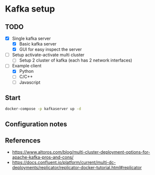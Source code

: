 # Kafka setup

## TODO

- [x] Single kafka server
  - [x] Basic kafka server
  - [x] GUI for easy inspect the server 
- [ ] Setup activate-activate multi cluster
  - [ ] Setup 2 cluster of kafka (each has 2 network interfaces)
- [ ] Example client
  - [x] Python
  - [ ] C/C++
  - [ ] Javascript

## Start

```bash
docker-compose -p kafkaserver up -d
```

## Configuration notes

## References

- <https://www.altoros.com/blog/multi-cluster-deployment-options-for-apache-kafka-pros-and-cons/>
- <https://docs.confluent.io/platform/current/multi-dc-deployments/replicator/replicator-docker-tutorial.html#replicator>
